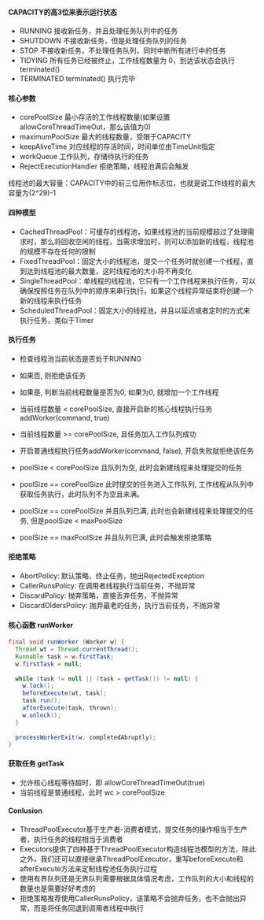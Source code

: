 #### CAPACITY的高3位来表示运行状态
- RUNNING 接收新任务，并且处理任务队列中的任务
- SHUTDOWN 不接收新任务，但是处理任务队列的任务
- STOP 不接收新任务，不处理任务队列，同时中断所有进行中的任务
- TIDYING 所有任务已经被终止，工作线程数量为 0，到达该状态会执行terminated()
- TERMINATED terminated() 执行完毕

#### 核心参数
- corePoolSize 最小存活的工作线程数量(如果设置allowCoreThreadTimeOut，那么该值为0)
- maximumPoolSize 最大的线程数量，受限于CAPACITY
- keepAliveTime 对应线程的存活时间，时间单位由TimeUnit指定
- workQueue 工作队列，存储待执行的任务
- RejectExecutionHandler 拒绝策略，线程池满后会触发

线程池的最大容量：CAPACITY中的前三位用作标志位，也就是说工作线程的最大容量为(2^29)-1

#### 四种模型
- CachedThreadPool：可缓存的线程池，如果线程池的当前规模超过了处理需求时，那么将回收空闲的线程，当需求增加时，则可以添加新的线程，线程池的规模不存在任何的限制
- FixedThreadPool：固定大小的线程池，提交一个任务时就创建一个线程，直到达到线程池的最大数量，这时线程池的大小将不再变化
- SingleThreadPool：单线程的线程池，它只有一个工作线程来执行任务，可以确保按照任务在队列中的顺序来串行执行，如果这个线程异常结束将创建一个新的线程来执行任务
- ScheduledThreadPool：固定大小的线程池，并且以延迟或者定时的方式来执行任务，类似于Timer

#### 执行任务
- 检查线程池当前状态是否处于RUNNING
- 如果否, 则拒绝该任务
- 如果是, 判断当前线程数量是否为0, 如果为0, 就增加一个工作线程

- 当前线程数量 < corePoolSize, 直接开启新的核心线程执行任务addWorker(command, true)
- 当前线程数量 >= corePoolSize, 且任务加入工作队列成功
- 开启普通线程执行任务addWorker(command, false), 开启失败就拒绝该任务

- poolSize < corePoolSize 且队列为空, 此时会新建线程来处理提交的任务
- poolSize == corePoolSize 此时提交的任务进入工作队列, 工作线程从队列中获取任务执行，此时队列不为空且未满。
- poolSize == corePoolSize 并且队列已满, 此时也会新建线程来处理提交的任务, 但是poolSize < maxPoolSize
- poolSize == maxPoolSize 并且队列已满, 此时会触发拒绝策略

#### 拒绝策略
- AbortPolicy: 默认策略，终止任务，抛出RejectedException
- CallerRunsPolicy: 在调用者线程执行当前任务，不抛异常
- DiscardPolicy: 抛弃策略，直接丢弃任务，不抛异常
- DiscardOldersPolicy: 抛弃最老的任务，执行当前任务，不抛异常

#### 核心函数 runWorker
```java
final void runWorker (Worker w) {
  Thread wt = Thread.currentThread();
  Runnable task = w.firstTask;
  w.firstTask = null;
    
  while (task != null || (task = getTask()) != null) {
    w.lock();
    beforeExecute(wt, task);
    task.run();
    afterExecute(task, thrown);
    w.unlock();
  }
    
  processWorkerExit(w, completedAbruptly);
}
```

#### 获取任务 getTask
- 允许核心线程等待超时，即 allowCoreThreadTimeOut(true)
- 当前线程是普通线程，此时 wc > corePoolSize

#### Conlusion
- ThreadPoolExecutor基于生产者-消费者模式，提交任务的操作相当于生产者，执行任务的线程相当于消费者
- Executors提供了四种基于ThreadPoolExecutor构造线程池模型的方法，除此之外，我们还可以直接继承ThreadPoolExecutor，重写beforeExecute和afterExecute方法来定制线程池任务执行过程
- 使用有界队列还是无界队列需要根据具体情况考虑，工作队列的大小和线程的数量也是需要好好考虑的
- 拒绝策略推荐使用CallerRunsPolicy，该策略不会抛弃任务，也不会抛出异常，而是将任务回退到调用者线程中执行
